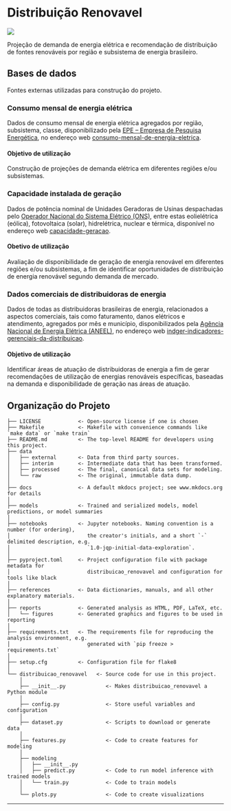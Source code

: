 # Distribuição Renovavel

<a target="_blank" href="https://cookiecutter-data-science.drivendata.org/">
    <img src="https://img.shields.io/badge/CCDS-Project%20template-328F97?logo=cookiecutter" />
</a>

Projeção de demanda de energia elétrica e recomendação de distribuição de fontes renováveis por região e subsistema de energia brasileiro.

## Bases de dados
Fontes externas utilizadas para construção do projeto.

### Consumo mensal de energia elétrica
Dados de consumo mensal de energia elétrica agregados por região, subsistema, classe, disponibilizado pela [EPE – Empresa de Pesquisa Energética](https://www.epe.gov.br/pt/publicacoes-dados-abertos/dados-abertos/dados-do-consumo-mensal-de-energia-eletrica), no endereço web [consumo-mensal-de-energia-eletrica](https://www.epe.gov.br/pt/publicacoes-dados-abertos/dados-abertos/dados-do-consumo-mensal-de-energia-eletrica).

#### Objetivo de utilização
Construção de projeções de demanda elétrica em diferentes regiões e/ou subsistemas.

### Capacidade instalada de geração
Dados de potência nominal de Unidades Geradoras de Usinas despachadas pelo [Operador Nacional do Sistema Elétrico (ONS)](https://dados.ons.org.br/), entre estas eolielétrica (eólica), fotovoltaica (solar), hidrelétrica, nuclear e térmica, disponível no endereço web [capacidade-geracao](https://dados.ons.org.br/dataset/capacidade-geracao).

#### Obetivo de utilização
Avaliação de disponibilidade de geração de energia renovável em diferentes regiões e/ou subsistemas, a fim de identificar oportunidades de distribuição de energia renovável segundo demanda de mercado.

### Dados comerciais de distribuidoras de energia
Dados de todas as distribuidoras brasileiras de energia, relacionados a aspectos comerciais, tais como faturamento, danos elétricos e atendimento, agregados por mês e município, disponibilizados pela [Agência Nacional de Energia Elétrica (ANEEL)](https://dadosabertos.aneel.gov.br/), no endereço web [indger-indicadores-gerenciais-da-distribuicao](https://dadosabertos.aneel.gov.br/dataset/indger-indicadores-gerenciais-da-distribuicao).

#### Objetivo de utilização
Identificar áreas de atuação de distribuidoras de energia a fim de gerar recomendações de utilização de energias renováveis específicas, baseadas na demanda e disponibilidade de geração nas áreas de atuação.

## Organização do Projeto

```
├── LICENSE            <- Open-source license if one is chosen
├── Makefile           <- Makefile with convenience commands like `make data` or `make train`
├── README.md          <- The top-level README for developers using this project.
├── data
│   ├── external       <- Data from third party sources.
│   ├── interim        <- Intermediate data that has been transformed.
│   ├── processed      <- The final, canonical data sets for modeling.
│   └── raw            <- The original, immutable data dump.
│
├── docs               <- A default mkdocs project; see www.mkdocs.org for details
│
├── models             <- Trained and serialized models, model predictions, or model summaries
│
├── notebooks          <- Jupyter notebooks. Naming convention is a number (for ordering),
│                         the creator's initials, and a short `-` delimited description, e.g.
│                         `1.0-jqp-initial-data-exploration`.
│
├── pyproject.toml     <- Project configuration file with package metadata for 
│                         distribuicao_renovavel and configuration for tools like black
│
├── references         <- Data dictionaries, manuals, and all other explanatory materials.
│
├── reports            <- Generated analysis as HTML, PDF, LaTeX, etc.
│   └── figures        <- Generated graphics and figures to be used in reporting
│
├── requirements.txt   <- The requirements file for reproducing the analysis environment, e.g.
│                         generated with `pip freeze > requirements.txt`
│
├── setup.cfg          <- Configuration file for flake8
│
└── distribuicao_renovavel   <- Source code for use in this project.
    │
    ├── __init__.py             <- Makes distribuicao_renovavel a Python module
    │
    ├── config.py               <- Store useful variables and configuration
    │
    ├── dataset.py              <- Scripts to download or generate data
    │
    ├── features.py             <- Code to create features for modeling
    │
    ├── modeling                
    │   ├── __init__.py 
    │   ├── predict.py          <- Code to run model inference with trained models          
    │   └── train.py            <- Code to train models
    │
    └── plots.py                <- Code to create visualizations
```

--------

